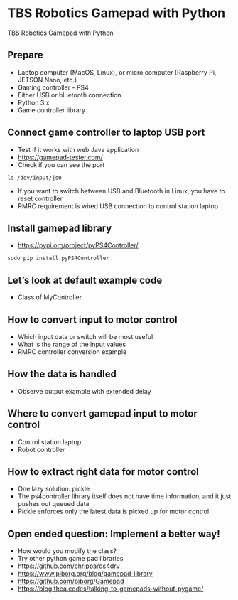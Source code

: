 # TBS Robotics Gamepad with Python
TBS Robotics Gamepad with Python
## Prepare
- Laptop computer (MacOS, Linux), or micro computer (Raspberry Pi, JETSON Nano, etc.)
- Gaming controller - PS4
- Either USB or bluetooth connection
- Python 3.x
- Game controller library
## Connect game controller to laptop USB port
- Test if it works with web Java application
- https://gamepad-tester.com/
- Check if you can see the port
```
ls /dev/input/js0
```
- If you want to switch between USB and Bluetooth in Linux, you have to reset controller
- RMRC requirement is wired USB connection to control station laptop
## Install gamepad library
- https://pypi.org/project/pyPS4Controller/
```
sudo pip install pyPS4Controller
```
## Let’s look at default example code
- Class of MyController
## How to convert input to motor control
- Which input data or switch will be most useful
- What is the range of the input values
- RMRC controller conversion example
## How the data is handled
- Observe output example with extended delay
## Where to convert gamepad input to motor control
- Control station laptop
- Robot controller
## How to extract right data for motor control
- One lazy solution: pickle
- The ps4controller library itself does not have time information, and it just pushes out queued data
- Pickle enforces only the latest data is picked up for motor control
## Open ended question: Implement a better way!
- How would you modify the class?
- Try other python game pad libraries
- https://github.com/chrippa/ds4drv
- https://www.piborg.org/blog/gamepad-library
- https://github.com/piborg/Gamepad
- https://blog.thea.codes/talking-to-gamepads-without-pygame/

